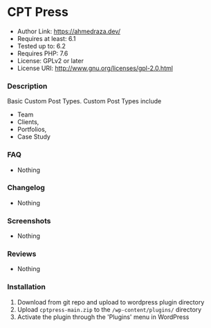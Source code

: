 CPT Press
=================

- Author Link: https://ahmedraza.dev/
- Requires at least: 6.1
- Tested up to: 6.2
- Requires PHP: 7.6
- License: GPLv2 or later
- License URI: http://www.gnu.org/licenses/gpl-2.0.html

### Description

Basic Custom Post Types. Custom Post Types include
- Team
- Clients,
- Portfolios,
- Case Study

### FAQ
- Nothing

### Changelog
- Nothing

### Screenshots
- Nothing

### Reviews
- Nothing

### Installation

1. Download from git repo and upload to wordpress plugin directory
2. Upload `cptpress-main.zip` to the `/wp-content/plugins/` directory
3. Activate the plugin through the 'Plugins' menu in WordPress